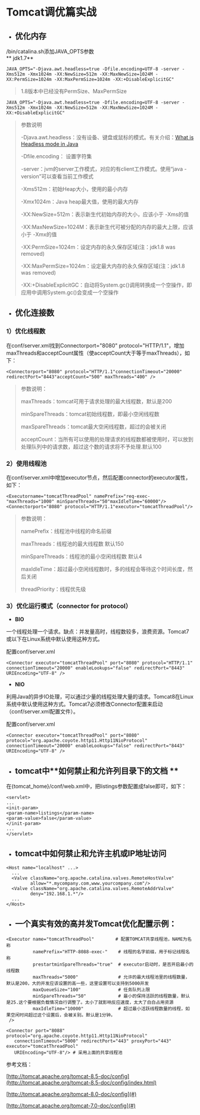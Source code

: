 # Tomcat调优篇实战

* ## 优化内存

/bin/catalina.sh添加JAVA\_OPTS参数  
** jdk1.7**

```
JAVA_OPTS="-Djava.awt.headless=true -Dfile.encoding=UTF-8 -server -Xms512m -Xmx1024m -XX:NewSize=512m -XX:MaxNewSize=1024M -XX:PermSize=1024m -XX:MaxPermSize=1024m -XX:+DisableExplicitGC"
```

> 1.8版本中已经没有PermSize、MaxPermSize

```
JAVA_OPTS="-Djava.awt.headless=true -Dfile.encoding=UTF-8 -server -Xms512m -Xmx1024m -XX:NewSize=512m -XX:MaxNewSize=1024M -XX:+DisableExplicitGC"
```

> 参数说明
>
> -Djava.awt.headless：没有设备、键盘或鼠标的模式。有关介绍：[What is Headless mode in Java](https://link.jianshu.com?t=https://blog.idrsolutions.com/2013/08/what-is-headless-mode-in-java/)
>
> -Dfile.encoding： 设置字符集
>
> -server：jvm的server工作模式，对应的有client工作模式。使用“java -version”可以查看当前工作模式
>
> -Xms512m：初始Heap大小，使用的最小内存
>
> -Xmx1024m：Java heap最大值，使用的最大内存
>
> -XX:NewSize=512m：表示新生代初始内存的大小，应该小于 -Xms的值
>
> -XX:MaxNewSize=1024M：表示新生代可被分配的内存的最大上限，应该小于 -Xmx的值
>
> -XX:PermSize=1024m：设定内存的永久保存区域\(注：jdk1.8 was removed\)
>
> -XX:MaxPermSize=1024m：设定最大内存的永久保存区域\(注：jdk1.8 was removed\)
>
> -XX:+DisableExplicitGC：自动将System.gc\(\)调用转换成一个空操作，即应用中调用System.gc\(\)会变成一个空操作

* ## 优化连接数

### 1）优化线程数

在conf/server.xml找到Connectorport="8080" protocol="HTTP/1.1"，增加maxThreads和acceptCount属性（使acceptCount大于等于maxThreads），如下：

```
<Connectorport="8080" protocol="HTTP/1.1"connectionTimeout="20000" redirectPort="8443"acceptCount="500" maxThreads="400" />
```

> 参数说明：
>
> maxThreads：tomcat可用于请求处理的最大线程数，默认是200
>
> minSpareThreads：tomcat初始线程数，即最小空闲线程数
>
> maxSpareThreads：tomcat最大空闲线程数，超过的会被关闭
>
> acceptCount：当所有可以使用的处理请求的线程数都被使用时，可以放到处理队列中的请求数，超过这个数的请求将不予处理.默认100

### 2）使用线程池

在conf/server.xml中增加executor节点，然后配置connector的executor属性，如下：

```
<Executorname="tomcatThreadPool" namePrefix="req-exec-"maxThreads="1000" minSpareThreads="50"maxIdleTime="60000"/>
<Connectorport="8080" protocol="HTTP/1.1"executor="tomcatThreadPool"/>
```

> 参数说明：
>
> namePrefix：线程池中线程的命名前缀
>
> maxThreads：线程池的最大线程数  默认150
>
> minSpareThreads：线程池的最小空闲线程数 默认4
>
> maxIdleTime：超过最小空闲线程数时，多的线程会等待这个时间长度，然后关闭
>
> threadPriority：线程优先级

### 3）优化运行模式（connector for protocol）

* **BIO**

一个线程处理一个请求。缺点：并发量高时，线程数较多，浪费资源。Tomcat7或以下在Linux系统中默认使用这种方式。

配置conf/server.xml

```
<Connector executor="tomcatThreadPool" port="8080" protocol="HTTP/1.1" connectionTimeout="20000" enableLookups="false" redirectPort="8443" URIEncoding="UTF-8" />
```

* **NIO**

利用Java的异步IO处理，可以通过少量的线程处理大量的请求。Tomcat8在Linux系统中默认使用这种方式。Tomcat7必须修改Connector配置来启动（conf/server.xml配置文件）。

配置conf/server.xml

```
<Connector executor="tomcatThreadPool" port="8080" protocol="org.apache.coyote.http11.Http11NioProtocol" connectionTimeout="20000" enableLookups="false" redirectPort="8443" URIEncoding="UTF-8" />
```

* ## tomcat中**如何禁止和允许列目录下的文档 **

在{tomcat\_home}/conf/web.xml中，把listings参数配置成false即可，如下：

```
<servlet> 
... 
<init-param> 
<param-name>listings</param-name> 
<param-value>false</param-value> 
</init-param> 
... 
</servlet>
```

* ## tomcat中**如何禁止和允许主机或IP地址访问**

```
<Host name="localhost" ...> 
  ... 
  <Valve className="org.apache.catalina.valves.RemoteHostValve" 
         allow="*.mycompany.com,www.yourcompany.com"/> 
  <Valve className="org.apache.catalina.valves.RemoteAddrValve" 
         deny="192.168.1.*"/> 
  ... 
</Host>
```

* ## 一个真实有效的高并发Tomcat优化配置示例：

```
<Executor name="tomcatThreadPool"        # 配置TOMCAT共享线程池，NAME为名称　
          namePrefix="HTTP-8088-exec-"    # 线程的名字前缀，用于标记线程名称
          prestartminSpareThreads="true"  # executor启动时，是否开启最小的线程数
          maxThreads="5000"               # 允许的最大线程池里的线程数量，默认是200，大的并发应该设置的高一些，这里设置可以支持到5000并发
          maxQueueSize="100"              # 任务队列上限
          minSpareThreads="50"            # 最小的保持活跃的线程数量，默认是25.这个要根据负载情况自行调整了。太小了就影响反应速度，太大了白白占用资源
          maxIdleTime="10000"             # 超过最小活跃线程数量的线程，如果空闲时间超过这个设置后，会被关别。默认是1分钟。
 />
```

```
<Connector port="8088" protocol="org.apache.coyote.http11.Http11NioProtocol"
   connectionTimeout="5000" redirectPort="443" proxyPort="443" executor="tomcatThreadPool"  
   URIEncoding="UTF-8"/> # 采用上面的共享线程池
```

参考文档：

[http://tomcat.apache.org/tomcat-8.5-doc/config](http://tomcat.apache.org/tomcat-8.5-doc/config/index.html)

[http://tomcat.apache.org/tomcat-8.0-doc/config](#)

[http://tomcat.apache.org/tomcat-7.0-doc/config](#)

